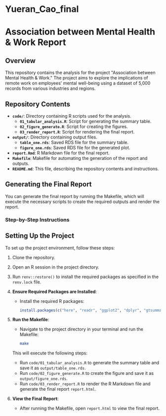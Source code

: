 # Yueran_Cao_final

# Association between Mental Health & Work Report

## Overview

This repository contains the analysis for the project "Association between Mental Health & Work." The project aims to explore the implications of remote work on employees' mental well-being using a dataset of 5,000 records from various industries and regions.

## Repository Contents

- **`code/`**: Directory containing R scripts used for the analysis.
  - **`01_tabular_analysis.R`**: Script for generating the summary table.
  - **`02_figure_generate.R`**: Script for creating the figures.
  - **`03_render_report.R`**: Script for rendering the final report.
- **`output/`**: Directory containing output files.
  - **`table_one.rds`**: Saved RDS file for the summary table.
  - **`figure_one.rds`**: Saved RDS file for the generated plot.
- **`report.Rmd`**: R Markdown file for the final report.
- **`Makefile`**: Makefile for automating the generation of the report and outputs.
- **`README.md`**: This file, describing the repository contents and instructions.

## Generating the Final Report

You can generate the final report by running the Makefile, which will execute the necessary scripts to create the required outputs and render the report.

### Step-by-Step Instructions
## Setting Up the Project

To set up the project environment, follow these steps:
1. Clone the repository.
2. Open an R session in the project directory.
3. Run `renv::restore()` to install the required packages as specified in the `renv.lock` file.

1. **Ensure Required Packages are Installed**:
   - Install the required R packages:
     ```r
     install.packages(c("here", "readr", "ggplot2", "dplyr", "gtsummary", "rmarkdown"))
     ```

2. **Run the Makefile**:
   - Navigate to the project directory in your terminal and run the Makefile:
     ```sh
     make
     ```

   This will execute the following steps:
   - Run `code/01_tabular_analysis.R` to generate the summary table and save it as `output/table_one.rds`.
   - Run `code/02_figure_generate.R` to create the figure and save it as `output/figure_one.rds`.
   - Run `code/03_render_report.R` to render the R Markdown file and generate the final report `report.html`.

3. **View the Final Report**:
   - After running the Makefile, open `report.html` to view the final report.

